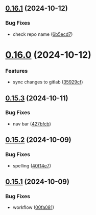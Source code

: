 ## [0.16.1](https://github.com/Bashamega/TrendTrack/compare/v0.16.0...v0.16.1) (2024-10-12)


### Bug Fixes

* check repo name ([6b5ecd7](https://github.com/Bashamega/TrendTrack/commit/6b5ecd7d416c44ccedca0eda42024c1971590f99))



# [0.16.0](https://github.com/Bashamega/TrendTrack/compare/v0.15.3...v0.16.0) (2024-10-12)


### Features

* sync changes to gitlab ([35929cf](https://github.com/Bashamega/TrendTrack/commit/35929cf1ea72195e10d7f3791660e56ead455f4b))



## [0.15.3](https://github.com/Bashamega/TrendTrack/compare/v0.15.2...v0.15.3) (2024-10-11)


### Bug Fixes

* nav bar ([427bfcb](https://github.com/Bashamega/TrendTrack/commit/427bfcb63da956e8608cd6392a37063b91fcd062))



## [0.15.2](https://github.com/Bashamega/TrendTrack/compare/v0.15.1...v0.15.2) (2024-10-09)


### Bug Fixes

* spelling ([40f14e7](https://github.com/Bashamega/TrendTrack/commit/40f14e71fa60f464b64b8d217a7a9518c41598b4))



## [0.15.1](https://github.com/Bashamega/TrendTrack/compare/v0.15.0...v0.15.1) (2024-10-09)


### Bug Fixes

* workflow ([00fa081](https://github.com/Bashamega/TrendTrack/commit/00fa0814ff0d14087a46e221f54cc6a07c2857f7))



